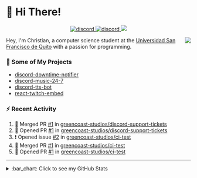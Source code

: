 # :wave: Hi There!

<p align="center">
  <a href="https://discord.gg/mhj3Zsv">
    <img alt="discord" src="https://img.shields.io/discord/730998659008823296.svg?label=&logo=discord&logoColor=ffffff&color=7389D8&labelColor=6A7EC2"/>
  </a>
  <a href="https://twitter.com/moonstar_x99">
    <img alt="discord" src="https://img.shields.io/twitter/follow/moonstar_x99?label=Follow%20Me%21&style=social"/>
  </a>
  <a href="https://badges.pufler.dev">
    <img src="https://badges.pufler.dev/visits/moonstar-x/moonstar-x?style=flat&logo=github">
  </a>
</p>

<img align="right" src="https://media.tenor.com/images/cb8fb20986aac7eef75c8ce6bc3997c0/tenor.gif" />

Hey, I'm Christian, a computer science student at the [Universidad San Francisco de Quito](http://www.usfq.edu.ec/Paginas/Inicio.aspx) with a passion for programming.

### :rocket: Some of My Projects

* [discord-downtime-notifier](https://github.com/moonstar-x/discord-downtime-notifier)
* [discord-music-24-7](https://github.com/moonstar-x/discord-music-24-7)
* [discord-tts-bot](https://github.com/moonstar-x/discord-tts-bot)
* [react-twitch-embed](https://github.com/moonstar-x/react-twitch-embed)

### :zap: Recent Activity

<!--START_SECTION:activity-->
1. 🎉 Merged PR [#1](https://github.com//greencoast-studios/discord-support-tickets/pull/1) in [greencoast-studios/discord-support-tickets](https://github.com//greencoast-studios/discord-support-tickets)
2. 💪 Opened PR [#1](https://github.com//greencoast-studios/discord-support-tickets/pull/1) in [greencoast-studios/discord-support-tickets](https://github.com//greencoast-studios/discord-support-tickets)
3. ❗️ Opened issue [#2](https://github.com//greencoast-studios/ci-test/issues/2) in [greencoast-studios/ci-test](https://github.com//greencoast-studios/ci-test)
4. 🎉 Merged PR [#1](https://github.com//greencoast-studios/ci-test/pull/1) in [greencoast-studios/ci-test](https://github.com//greencoast-studios/ci-test)
5. 💪 Opened PR [#1](https://github.com//greencoast-studios/ci-test/pull/1) in [greencoast-studios/ci-test](https://github.com//greencoast-studios/ci-test)
<!--END_SECTION:activity-->

---

<details>
  <summary>
    :bar_chart: Click to see my GitHub Stats
  </summary>
  <p align="center">
    <br>
    <img alt="GitHub Stats" src="https://github-readme-stats.vercel.app/api?username=moonstar-x&count_private=true&show_icons=true&theme=dracula" />
    <br>
    <img alt="GitHub Top Languages" src="https://github-readme-stats.vercel.app/api/top-langs/?username=moonstar-x&layout=compact&theme=dracula" />
  </p>
</details>
